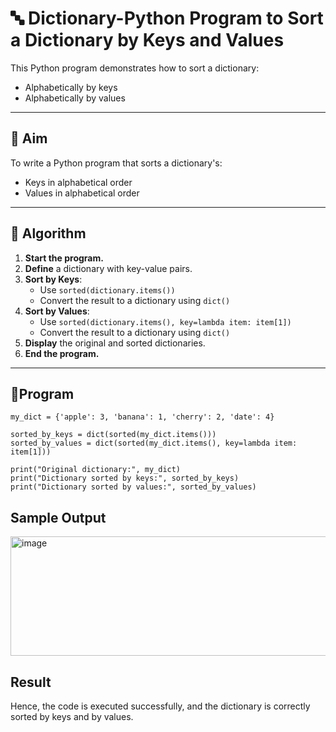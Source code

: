 # 🔤 Dictionary-Python Program to Sort a Dictionary by Keys and Values

This Python program demonstrates how to sort a dictionary:
- Alphabetically by keys
- Alphabetically by values

---

## 🎯 Aim

To write a Python program that sorts a dictionary's:
- Keys in alphabetical order
- Values in alphabetical order

---

## 🧠 Algorithm

1. **Start the program.**
2. **Define** a dictionary with key-value pairs.
3. **Sort by Keys**:
   - Use `sorted(dictionary.items())`
   - Convert the result to a dictionary using `dict()`
4. **Sort by Values**:
   - Use `sorted(dictionary.items(), key=lambda item: item[1])`
   - Convert the result to a dictionary using `dict()`
5. **Display** the original and sorted dictionaries.
6. **End the program.**

---

## 🧪Program
```
my_dict = {'apple': 3, 'banana': 1, 'cherry': 2, 'date': 4}

sorted_by_keys = dict(sorted(my_dict.items()))
sorted_by_values = dict(sorted(my_dict.items(), key=lambda item: item[1]))

print("Original dictionary:", my_dict)
print("Dictionary sorted by keys:", sorted_by_keys)
print("Dictionary sorted by values:", sorted_by_values)
```

## Sample Output

<img width="822" height="191" alt="image" src="https://github.com/user-attachments/assets/16d9e710-e9c3-4d1d-ab78-8c7490cfa5a6" />

## Result

Hence, the code is executed successfully, and the dictionary is correctly sorted by keys and by values.
